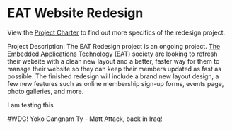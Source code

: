 EAT Website Redesign
====================

View the [Project Charter](https://docs.google.com/document/d/1Wcat2W3fHqcpnz_EW0UmEjAoFff1eZfdrgPnbavZBXY/edit) to find out more specifics of the redesign project.

Project Description: The EAT Redesign project is an ongoing project. [The Embedded Applications Technology](eatsociety.org) (EAT) society are looking to refresh their website with a clean new layout and a better, faster way for them to manage their website so they can keep their members updated as fast as possible. The finished redesign will include a brand new layout design, a few new features such as online membership sign-up forms, events page, photo galleries, and more.


I am testing this

#WDC!  Yoko Gangnam Ty - Matt Attack, back in Iraq!